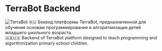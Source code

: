# TerraBot Backend
![TerraBot](https://user-images.githubusercontent.com/17911008/75114998-5924cb00-5674-11ea-88b9-1d34083edb8c.png)
🇷🇺 Бекенд платформы TerraBot, предназначенной для обучения основам программирования и алгоритмизации детей младшего школьного возраста.
<br>
🇬🇧🇺🇸 Backend of TerraBot platform designed to teach programming and algorithmization primary school children.
